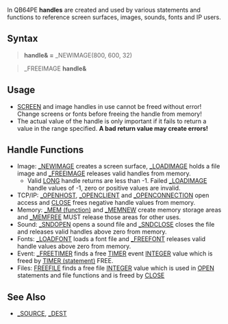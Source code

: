 In QB64PE **handles** are created and used by various statements and functions to reference screen surfaces, images, sounds, fonts and IP users.

## Syntax

> **handle& =** _NEWIMAGE(800, 600, 32)

> _FREEIMAGE **handle&**

## Usage

* [SCREEN](SCREEN) and image handles in use cannot be freed without error! Change screens or fonts before freeing the handle from memory!
* The actual value of the handle is only important if it fails to return a value in the range specified. **A bad return value may create errors!**

## Handle Functions

* Image: [_NEWIMAGE](_NEWIMAGE) creates a screen surface, [_LOADIMAGE](_LOADIMAGE) holds a file image and  [_FREEIMAGE](_FREEIMAGE) releases valid handles from memory.
  - Valid [LONG](LONG) handle returns are less than -1. Failed [_LOADIMAGE](_LOADIMAGE) handle values of -1,  zero or positive values are invalid.
* TCP/IP: [_OPENHOST](_OPENHOST), [_OPENCLIENT](_OPENCLIENT) and [_OPENCONNECTION](_OPENCONNECTION) open access and [CLOSE](CLOSE) frees negative handle values from memory.
* Memory: [_MEM (function)](_MEM-(function)) and [_MEMNEW](_MEMNEW) create memory storage areas and [_MEMFREE](_MEMFREE) MUST release those areas for other uses.
* Sound: [_SNDOPEN](_SNDOPEN) opens a sound file and [_SNDCLOSE](_SNDCLOSE) closes the file and releases valid handles above zero from memory.
* Fonts: [_LOADFONT](_LOADFONT) loads a font file and [_FREEFONT](_FREEFONT) releases valid handle values above zero from memory.
* Event: [_FREETIMER](_FREETIMER) finds a free [TIMER](TIMER) event [INTEGER](INTEGER) value which is freed by [TIMER (statement)](TIMER-(statement)) FREE.
* Files: [FREEFILE](FREEFILE) finds a free file [INTEGER](INTEGER) value which is used in [OPEN](OPEN) statements and file functions and is freed by [CLOSE](CLOSE)

## See Also

* [_SOURCE](_SOURCE), [_DEST](_DEST)
